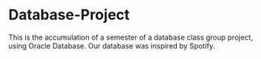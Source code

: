 # Database-Project
This is the accumulation of a semester of a database class group project, using Oracle Database.
Our database was inspired by Spotify.

